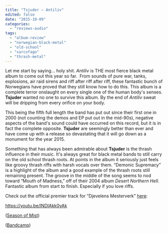 ```yaml
---
title: "Tsjuder – Antiliv"
edited: false
date: "2015-10-09"
categories:
  - "reviews-audio"
tags:
  - "album-review"
  - "norwegian-black-metal"
  - "old-school"
  - "sarcofago"
  - "thrash-metal"
---
```


Let me start by saying... holy shit. _Antiliv_ is THE most fierce black metal album to come out this year so far.  From sounds of pure war, tanks, explosions, air raid sirens and riff after riff after riff, these fantastic bunch of Norwegians have proved that they still know how to do this. This album is a complete terror onslaught on every single one of the human body's senses. **Tsjuder** wanted no one to survive this album. By the end of _Antiliv_ sweat will be dripping from every orifice on your body.

This being the fifth full length the band has put out since their first one in 2000 (not counting the demos and EP put out in the mid-90s), negative aspects of the band's sound could have occurred on this record, but it is in fact the complete opposite. **Tsjuder** are seemingly better than ever and have come up with a release so devastating that it will go down as a monument for the year 2015.

Something that has always been admirable about **Tsjuder** is the thrash influence in their music. It's always great for black metal bands to still carry on the old school thrash roots. At points in the album it seriously just feels like groovy thrash riffs with harsh vocals over them. “Demonic Supremacy” is a highlight of the album and a good example of the thrash roots still remaining present. The groove in the middle of the song seems to nod toward “Mouth of Madness,” off of their 2004 album _Desert Northern Hell_. Fantastic album from start to finish. Especially if you love riffs.

Check out the official premier track for “Djevelens Mesterverk” [here](https://www.youtube.com/watch?v=lNDIAkk0yAk):

https://youtu.be/lNDIAkk0yAk

([Season of Mist](http://www.season-of-mist.com/))

([Bandcamp](https://tsjuder.bandcamp.com/album/antiliv))
